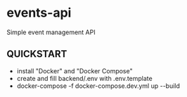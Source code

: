 # events-api
Simple event management API

## QUICKSTART
 - install "Docker" and "Docker Compose"
 - create and fill backend/.env with .env.template 
 - docker-compose -f docker-compose.dev.yml up --build
